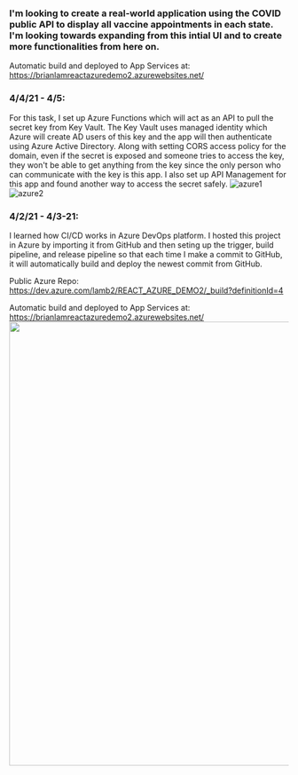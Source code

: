 ### I'm looking to create a real-world application using the COVID public API to display all vaccine appointments in each state. I'm looking towards expanding from this intial UI and to create more functionalities from here on. 

Automatic build and deployed to App Services at: https://brianlamreactazuredemo2.azurewebsites.net/


### 4/4/21 - 4/5:
For this task, I set up Azure Functions  which will act as an API to pull the secret key from Key Vault. The Key Vault uses managed identity which Azure will create AD users of this key and the app will then authenticate using Azure Active Directory. Along with setting CORS access policy for the domain, even if the secret is exposed and someone tries to access the key, they won't be able to get anything from the key since the only person who can communicate with the key is this app. I also set up API Management for this app and found another way to access the secret safely.
![azure1](https://user-images.githubusercontent.com/5561950/113644610-26108180-9653-11eb-81f7-51deaae7bc6e.PNG)
![azure2](https://user-images.githubusercontent.com/5561950/113652457-d1c0ce00-9661-11eb-8d48-d10255beb3f9.PNG)



### 4/2/21 - 4/3-21:
I learned how CI/CD works in Azure DevOps platform. I hosted this project in Azure by importing it from GitHub and then seting up the trigger, build pipeline, and release pipeline so that each time I make a commit to GitHub, it will automatically build and deploy the newest commit from GitHub.

Public Azure Repo:  
https://dev.azure.com/lamb2/REACT_AZURE_DEMO2/_build?definitionId=4

Automatic build and deployed to App Services at: https://brianlamreactazuredemo2.azurewebsites.net/
<img src="https://user-images.githubusercontent.com/5561950/113490448-ee110f00-9497-11eb-98e8-2fb331eb6cc2.PNG" width="800px" >
